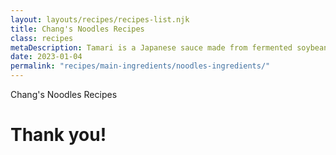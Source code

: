 ```yaml
---
layout: layouts/recipes/recipes-list.njk
title: Chang's Noodles Recipes
class: recipes
metaDescription: Tamari is a Japanese sauce made from fermented soybeans. Use ours to create authentic Asian cuisine to serve up in so many ways!
date: 2023-01-04
permalink: "recipes/main-ingredients/noodles-ingredients/"
---
```

Chang's Noodles Recipes

# Thank you!


